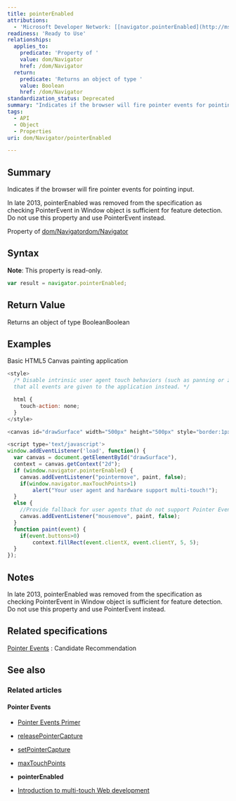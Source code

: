 ```yaml
---
title: pointerEnabled
attributions:
  - 'Microsoft Developer Network: [[navigator.pointerEnabled](http://msdn.microsoft.com/en-us/library/ie/hh972895(v=vs.85).aspx) Article]'
readiness: 'Ready to Use'
relationships:
  applies_to:
    predicate: 'Property of '
    value: dom/Navigator
    href: /dom/Navigator
  return:
    predicate: 'Returns an object of type '
    value: Boolean
    href: /dom/Navigator
standardization_status: Deprecated
summary: "Indicates if the browser will fire pointer events for pointing input.\n"
tags:
  - API
  - Object
  - Properties
uri: dom/Navigator/pointerEnabled

---
```

## <span>Summary</span>

Indicates if the browser will fire pointer events for pointing input.

In late 2013, pointerEnabled was removed from the specification as checking PointerEvent in Window object is sufficient for feature detection. Do not use this property and use PointerEvent instead.

Property of [dom/Navigator](/dom/Navigator)[dom/Navigator](/dom/Navigator)

## <span>Syntax</span>

**Note**: This property is read-only.

``` js
var result = navigator.pointerEnabled;
```

## <span>Return Value</span>

Returns an object of type BooleanBoolean

## <span>Examples</span>

Basic HTML5 Canvas painting application

``` js
<style>
  /* Disable intrinsic user agent touch behaviors (such as panning or zooming) so
  that all events are given to the application instead. */

  html {
    touch-action: none;
  }
</style>

<canvas id="drawSurface" width="500px" height="500px" style="border:1px solid black;"></canvas>

<script type='text/javascript'>
window.addEventListener('load', function() {
  var canvas = document.getElementById("drawSurface"),
  context = canvas.getContext("2d");
  if (window.navigator.pointerEnabled) {
    canvas.addEventListener("pointermove", paint, false);
    if(window.navigator.maxTouchPoints>1)
        alert("Your user agent and hardware support multi-touch!");
  }
  else {
    //Provide fallback for user agents that do not support Pointer Events
    canvas.addEventListener("mousemove", paint, false);
  }
  function paint(event) {
    if(event.buttons>0)
        context.fillRect(event.clientX, event.clientY, 5, 5);
  }
});
```

## <span>Notes</span>

In late 2013, pointerEnabled was removed from the specification as checking PointerEvent in Window object is sufficient for feature detection. Do not use this property and use PointerEvent instead.

## <span>Related specifications</span>

[Pointer Events](http://www.w3.org/TR/pointerevents/)
:   Candidate Recommendation

## <span>See also</span>

### <span>Related articles</span>

#### <span>Pointer Events</span>

-   [Pointer Events Primer](/concepts/Pointer_Events)

-   [releasePointerCapture](/dom/Element/releasePointerCapture)

-   [setPointerCapture](/dom/Element/setPointerCapture)

-   [maxTouchPoints](/dom/Navigator/maxTouchPoints)

-   **pointerEnabled**

-   [Introduction to multi-touch Web development](/tutorials/mobile_touch)

